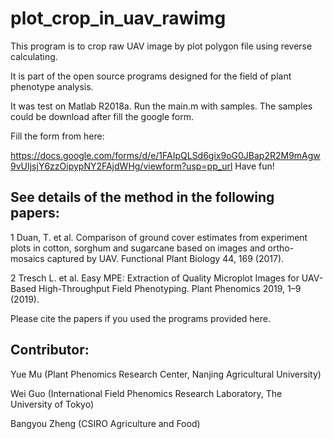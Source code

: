 # plot_crop_in_uav_rawimg
This program is to crop raw UAV image by plot polygon file using reverse calculating. 

It is part of the open source programs designed for the field of plant phenotype analysis. 

It was test on Matlab R2018a. Run the main.m with samples.
The samples could be download after fill the google form.

Fill the form from here:

https://docs.google.com/forms/d/e/1FAIpQLSd6gix9oG0JBap2R2M9mAgw9vUIjsjY6zzOipypNY2FAjdWHg/viewform?usp=pp_url
Have fun!

## See details of the method in the following papers: 
1 Duan, T. et al. Comparison of ground cover estimates from experiment plots in cotton, sorghum and sugarcane based on images and ortho-mosaics captured by UAV. Functional Plant Biology 44, 169 (2017). 

2 Tresch L. et al. Easy MPE: Extraction of Quality Microplot Images for UAV-Based High-Throughput Field Phenotyping. Plant Phenomics 2019, 1–9 (2019). 

Please cite the papers if you used the programs provided here.

## Contributor: 
Yue Mu (Plant Phenomics Research Center, Nanjing Agricultural University) 

Wei Guo (International Field Phenomics Research Laboratory, The University of Tokyo) 

Bangyou Zheng (CSIRO Agriculture and Food)
